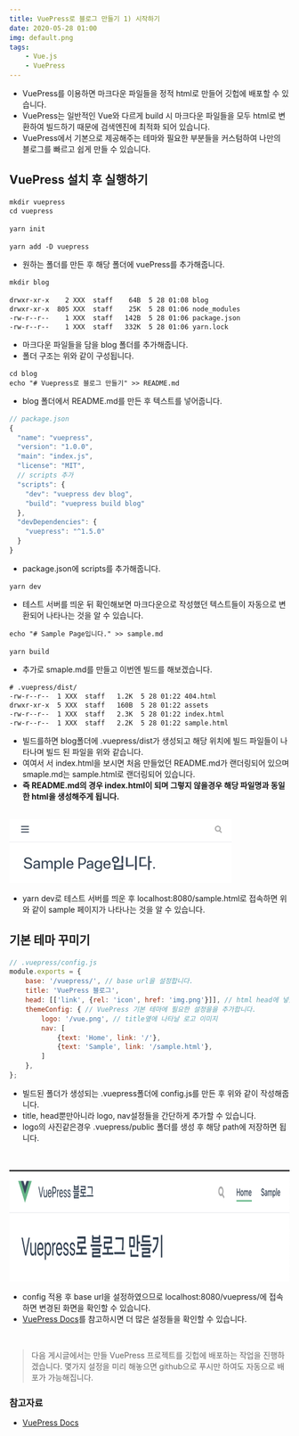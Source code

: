 ```yaml
---
title: VuePress로 블로그 만들기 1) 시작하기
date: 2020-05-28 01:00
img: default.png
tags: 
    - Vue.js
    - VuePress
---
```

- VuePress를 이용하면 마크다운 파일들을 정적 html로 만들어 깃헙에 배포할 수 있습니다.
- VuePress는 일반적인 Vue와 다르게 build 시 마크다운 파일들을 모두 html로 변환하여 빌드하기 때문에 검색엔진에 최적화 되어 있습니다.
- VuePress에서 기본으로 제공해주는 테마와 필요한 부분들을 커스텀하여 나만의 블로그를 빠르고 쉽게 만들 수 있습니다.


## VuePress 설치 후 실행하기
```shell script
mkdir vuepress
cd vuepress

yarn init

yarn add -D vuepress
```
- 원하는 폴더를 만든 후 해당 폴더에 vuePress를 추가해줍니다.

```shell script
mkdir blog

drwxr-xr-x    2 XXX  staff    64B  5 28 01:08 blog
drwxr-xr-x  805 XXX  staff    25K  5 28 01:06 node_modules
-rw-r--r--    1 XXX  staff   142B  5 28 01:06 package.json
-rw-r--r--    1 XXX  staff   332K  5 28 01:06 yarn.lock
```
- 마크다운 파일들을 담을 blog 폴더를 추가해줍니다.
- 폴더 구조는 위와 같이 구성됩니다.

```shell script
cd blog
echo "# Vuepress로 블로그 만들기" >> README.md
```
- blog 폴더에서 README.md를 만든 후 텍스트를 넣어줍니다.

```js
// package.json
{
  "name": "vuepress",
  "version": "1.0.0",
  "main": "index.js",
  "license": "MIT",
  // scripts 추가
  "scripts": {
    "dev": "vuepress dev blog",
    "build": "vuepress build blog"
  },
  "devDependencies": {
    "vuepress": "^1.5.0"
  }
}
```
- package.json에 scripts를 추가해줍니다.

```shell script
yarn dev
```
- 테스트 서버를 띄운 뒤 확인해보면 마크다운으로 작성했던 텍스트들이 자동으로 변환되어 나타나는 것을 알 수 있습니다.


```shell script
echo "# Sample Page입니다." >> sample.md

yarn build
```
- 추가로 smaple.md를 만들고 이번엔 빌드를 해보겠습니다.


```shell script
# .vuepress/dist/
-rw-r--r--  1 XXX  staff   1.2K  5 28 01:22 404.html
drwxr-xr-x  5 XXX  staff   160B  5 28 01:22 assets
-rw-r--r--  1 XXX  staff   2.3K  5 28 01:22 index.html
-rw-r--r--  1 XXX  staff   2.2K  5 28 01:22 sample.html
```
- 빌드를하면 blog폴더에 .vuepress/dist가 생성되고 해당 위치에 빌드 파일들이 나타나며 빌드 된 파일을 위와 같습니다.
- 여여서 서  index.html을 보시면 처음 만들었던 README.md가 랜더링되어 있으며 smaple.md는 sample.html로 랜더링되어 있습니다.
- **즉 README.md의 경우 index.html이 되며 그렇지 않을경우 해당 파일명과 동일한 html을 생성해주게 됩니다.**

<br>

<img src="./samplepage.png" width="400" heigth="200"/>

- yarn dev로 테스트 서버를 띄운 후 localhost:8080/sample.html로 접속하면 위와 같이 sample 페이지가 나타나는 것을 알 수 있습니다.


## 기본 테마 꾸미기
```js
// .vuepress/config.js
module.exports = {
    base: '/vuepress/', // base url을 설정합니다.
    title: 'VuePress 블로그',
    head: [['link', {rel: 'icon', href: 'img.png'}]], // html head에 넣을 값들을 설정할 수 있습니다.
    themeConfig: { // VuePress 기본 테마에 필요한 설정을을 추가합니다.
        logo: '/vue.png', // title옆에 나타날 로고 이미지
        nav: [ 
            {text: 'Home', link: '/'},
            {text: 'Sample', link: '/sample.html'},
        ]
    },
};
```
- 빌드된 폴더가 생성되는 .vuepress폴더에 config.js를 만든 후 위와 같이 작성해줍니다.
- title, head뿐만아니라 logo, nav설정들을 간단하게 추가할 수 있습니다.
- logo의 사진같은경우 .vuepress/public 폴더를 생성 후 해당 path에 저장하면 됩니다.

<br>
<br>

<img src="./settingConfig.png" width="800" height="200"/>

- config 적용 후 base url을 설정하였으므로 localhost:8080/vuepress/에 접속하면 변경된 화면을 확인할 수 있습니다.
- [VuePress Docs](https://vuepress.vuejs.org/theme/default-theme-config.html)를 참고하시면 더 많은 설정들을 확인할 수 있습니다.

<br>

> 다음 게시글에서는 만들 VuePress 프로젝트를 깃헙에 배포하는 작업을 진행하겠습니다. 
> 몇가지 설정을 미리 해놓으면 github으로 푸시만 하여도 자동으로 배포가 가능해집니다. 

### 참고자료
- [VuePress Docs](https://vuepress.vuejs.org/)